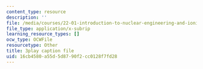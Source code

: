 ```yaml
---
content_type: resource
description: ''
file: /media/courses/22-01-introduction-to-nuclear-engineering-and-ionizing-radiation-fall-2016/16cb4580a55d5d8790f2cc0128f7fd28_qHPp458m1cs.vtt
file_type: application/x-subrip
learning_resource_types: []
ocw_type: OCWFile
resourcetype: Other
title: 3play caption file
uid: 16cb4580-a55d-5d87-90f2-cc0128f7fd28
---
```

